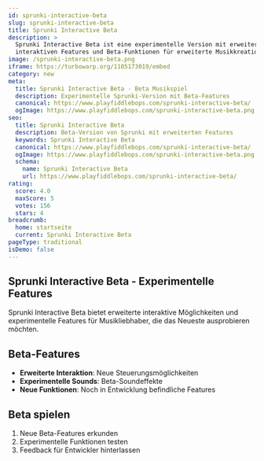 ```yaml
---
id: sprunki-interactive-beta
slug: sprunki-interactive-beta
title: Sprunki Interactive Beta
description: >
  Sprunki Interactive Beta ist eine experimentelle Version mit erweiterten
  interaktiven Features und Beta-Funktionen für erweiterte Musikkreation.
image: /sprunki-interactive-beta.png
iframe: https://turbowarp.org/1105173019/embed
category: new
meta:
  title: Sprunki Interactive Beta - Beta Musikspiel
  description: Experimentelle Sprunki-Version mit Beta-Features
  canonical: https://www.playfiddlebops.com/sprunki-interactive-beta/
  ogImage: https://www.playfiddlebops.com/sprunki-interactive-beta.png
seo:
  title: Sprunki Interactive Beta
  description: Beta-Version von Sprunki mit erweiterten Features
  keywords: Sprunki Interactive Beta
  canonical: https://www.playfiddlebops.com/sprunki-interactive-beta/
  ogImage: https://www.playfiddlebops.com/sprunki-interactive-beta.png
  schema:
    name: Sprunki Interactive Beta
    url: https://www.playfiddlebops.com/sprunki-interactive-beta/
rating:
  score: 4.0
  maxScore: 5
  votes: 156
  stars: 4
breadcrumb:
  home: startseite
  current: Sprunki Interactive Beta
pageType: traditional
isDemo: false
---
```


## Sprunki Interactive Beta - Experimentelle Features

Sprunki Interactive Beta bietet erweiterte interaktive Möglichkeiten und experimentelle Features für Musikliebhaber, die das Neueste ausprobieren möchten.

## Beta-Features
- **Erweiterte Interaktion**: Neue Steuerungsmöglichkeiten
- **Experimentelle Sounds**: Beta-Soundeffekte
- **Neue Funktionen**: Noch in Entwicklung befindliche Features

## Beta spielen
1. Neue Beta-Features erkunden
2. Experimentelle Funktionen testen
3. Feedback für Entwickler hinterlassen